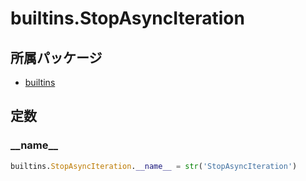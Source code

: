 # builtins.StopAsyncIteration

## 所属パッケージ
- [builtins](../../module/builtins)

## 定数

### \_\_name\_\_
```python
builtins.StopAsyncIteration.__name__ = str('StopAsyncIteration')
```
